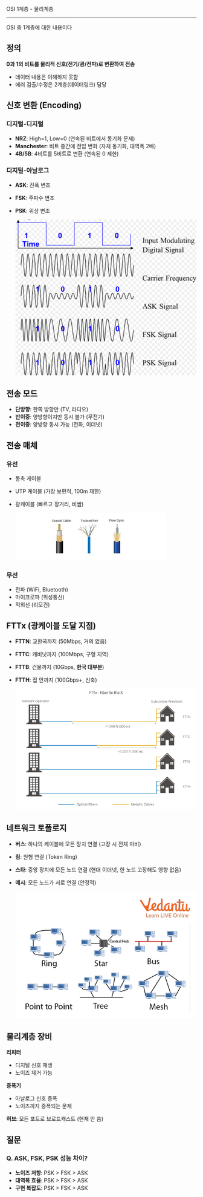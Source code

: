 OSI 1계층 - 물리계층

---

OSI 중 1계층에 대한 내용이다

## 정의

**0과 1의 비트를 물리적 신호(전기/광/전파)로 변환하여 전송**

- 데이터 내용은 이해하지 못함
- 에러 검출/수정은 2계층(데이터링크) 담당

## 신호 변환 (Encoding)

### 디지털-디지털

- **NRZ**: High=1, Low=0 (연속된 비트에서 동기화 문제)
- **Manchester**: 비트 중간에 전압 변화 (자체 동기화, 대역폭 2배)
- **4B/5B**: 4비트를 5비트로 변환 (연속된 0 제한)

### 디지털-아날로그

- **ASK**: 진폭 변조
- **FSK**: 주파수 변조
- **PSK**: 위상 변조
    
    ![image 1.png](./image/img_physical_1.png)
    

## 전송 모드

- **단방향**: 한쪽 방향만 (TV, 라디오)
- **반이중**: 양방향이지만 동시 불가 (무전기)
- **전이중**: 양방향 동시 가능 (전화, 이더넷)

## 전송 매체

### 유선

- 동축 케이블
- UTP 케이블 (가장 보편적, 100m 제한)
- 광케이블 (빠르고 장거리, 비쌈)
    
    ![image 2.png](./image/img_physical_2.png)
    

### 무선

- 전파 (WiFi, Bluetooth)
- 마이크로파 (위성통신)
- 적외선 (리모컨)

## FTTx (광케이블 도달 지점)

- **FTTN**: 교환국까지 (50Mbps, 거의 없음)
- **FTTC**: 캐비닛까지 (100Mbps, 구형 지역)
- **FTTB**: 건물까지 (10Gbps, **한국 대부분**)
- **FTTH**: 집 안까지 (100Gbps+, 신축)
    
    ![image 3.png](./image/img_physical_3.png)
    

## 네트워크 토폴로지

- **버스**: 하나의 케이블에 모든 장치 연결 (고장 시 전체 마비)
- **링**: 원형 연결 (Token Ring)
- **스타**: 중앙 장치에 모든 노드 연결 (현대 이더넷, 한 노드 고장해도 영향 없음)
- **메시**: 모든 노드가 서로 연결 (안정적)
    
    ![image 4.png](./image/img_physical_4.png)
    

## 물리계층 장비

**리피터**

- 디지털 신호 재생
- 노이즈 제거 가능

**증폭기**

- 아날로그 신호 증폭
- 노이즈까지 증폭되는 문제

**허브**: 모든 포트로 브로드캐스트 (현재 안 씀)

## 질문

### Q. ASK, FSK, PSK 성능 차이?

- **노이즈 저항**: PSK > FSK > ASK
- **대역폭 효율**: PSK > FSK > ASK
- **구현 복잡도**: PSK > FSK > ASK